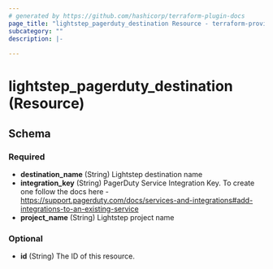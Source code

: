 ```yaml
---
# generated by https://github.com/hashicorp/terraform-plugin-docs
page_title: "lightstep_pagerduty_destination Resource - terraform-provider-lightstep"
subcategory: ""
description: |-
  
---
```


# lightstep_pagerduty_destination (Resource)





<!-- schema generated by tfplugindocs -->
## Schema

### Required

- **destination_name** (String) Lightstep destination name
- **integration_key** (String) PagerDuty Service Integration Key. To create one follow the docs here - https://support.pagerduty.com/docs/services-and-integrations#add-integrations-to-an-existing-service
- **project_name** (String) Lightstep project name

### Optional

- **id** (String) The ID of this resource.


